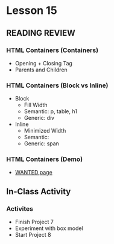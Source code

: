 # Lesson 15
    
## READING REVIEW

### HTML Containers (Containers)

* Opening + Closing Tag
* Parents and Children

### HTML Containers (Block vs Inline)

* Block
    * Fill Width
    * Semantic: p, table, h1
    * Generic: div
* Inline
    * Minimized Width
    * Semantic: 
    * Generic: span

### HTML Containers (Demo)

* [WANTED page](https://sanchez-s.github.io/bacs200/wanted.html)


## In-Class Activity

### Activites

* Finish Project 7
* Experiment with box model
* Start Project 8
